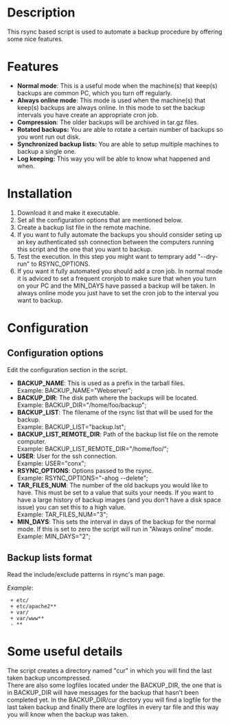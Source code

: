 Description
===========

This rsync based script is used to automate a backup procedure by offering
some nice features.

Features
========

 *  **Normal mode**: This is a useful mode when the machine(s) that keep(s)
    backups are common PC, which you turn off regularly.
 *  **Always online mode**: This mode is used when the machine(s) that keep(s)
    backups are always online. In this mode to set the backup intervals 
    you have create an appropriate cron job.
 *  **Compression**: The older backups will be archived in tar.gz files.
 *  **Rotated backups:** You are able to rotate a certain number of backups so
    you wont run out disk.
 *  **Synchronized backup lists:** You are able to setup multiple machines
    to backup a single one.
 *  **Log keeping:** This way you will be able to know what happened and when.

Installation
============

  1. Download it and make it executable.
  2. Set all the configuration options that are mentioned below.
  3. Create a backup list file in the remote machine.
  4. If you want to fully automate the backups you should consider seting up 
     an key authenticated ssh connection between the computers running this script
     and the one that you want to backup.
  5. Test the execution. In this step you might want to temprary add "--dry-run"
     to RSYNC\_OPTIONS.
  6. If you want it fully automated you should add a cron job. In normal mode
     it is adviced to set a frequent cronjob to make sure that when you turn on
     your PC and the MIN\_DAYS have passed a backup will be taken. In always online
     mode you just have to set the cron job to the interval you want to backup.


Configuration
=============

Configuration options
---------------------

Edit the configuration section in the script.

 *  **BACKUP\_NAME**: This is used as a prefix in the tarball files.  
    Example: BACKUP\_NAME="Webserver";
 *  **BACKUP\_DIR**: The disk path where the backups will be located.  
    Example: BACKUP\_DIR="/home/foo/backup";
 *  **BACKUP\_LIST**: The filename of the rsync list that will be used for
    the backup.  
    Example: BACKUP\_LIST="backup.lst";
 *  **BACKUP\_LIST\_REMOTE_DIR**: Path of the backup list file on the remote
    computer.  
    Example: BACKUP\_LIST\_REMOTE\_DIR="/home/foo/";
 *  **USER**: User for the ssh connection.  
    Example: USER="conx";
 *  **RSYNC\_OPTIONS**: Options passed to the rsync.  
    Example: RSYNC\_OPTIONS="-ahog --delete";
 *  **TAR\_FILES\_NUM**: The number of the old backups you would like to have.
    This must be set to a value that suits your needs. If you want to have
    a large history of backup images (and you don't have a disk space issue)
    you can set this to a high value.  
    Example: TAR\_FILES\_NUM="3";
 *  **MIN\_DAYS**: This sets the interval in days of the backup for the normal mode.
    If this is set to zero the script will run in "Always online" mode.  
    Example: MIN\_DAYS="2";

Backup lists format
-------------------

Read the include/exclude patterns in rsync's man page. 

_Example_: 

     + etc/
     + etc/apache2**
     + var/
     + var/www**
     - **

Some useful details
===================

The script creates a directory named "cur" in which you will find the last taken backup uncompressed.  
There are also some logfiles located under the BACKUP\_DIR, the one that is in BACKUP\_DIR will have
messages for the backup that hasn't been completed yet. In the BACKUP\_DIR/cur dirctory you will 
find a logfile for the last taken backup and finally there are logfiles in every tar file and this way
you will know when the backup was taken.
